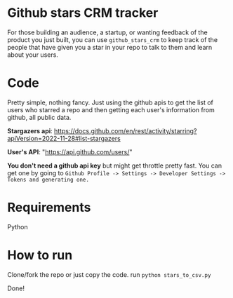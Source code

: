 # Github stars CRM tracker

For those building an audience, a startup, or wanting feedback of the product you just built, you can use `github_stars_crm` to keep track of the people that have given you a star in your repo to talk to them and learn about your users.

# Code

Pretty simple, nothing fancy. Just using the github apis to get the list of users who starred a repo and then getting each user's information from github, all public data.

**Stargazers api**: https://docs.github.com/en/rest/activity/starring?apiVersion=2022-11-28#list-stargazers

**User's API**: "https://api.github.com/users/<user>"

**You don't need a github api key** but might get throttle pretty fast. You can get one by going to `Github Profile -> Settings -> Developer Settings -> Tokens and generating one.`

# Requirements
Python

# How to run
Clone/fork the repo or just copy the code.
run `python stars_to_csv.py`

Done!
